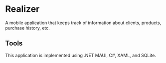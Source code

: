 # Realizer
A mobile application that keeps track of information about clients, products, purchase history, etc.

## Tools
This application is implemented using .NET MAUI, C#, XAML, and SQLite.
